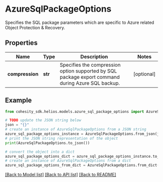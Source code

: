 # AzureSqlPackageOptions

Specifies the SQL package parameters which are specific to Azure related Object Protection & Recovery.

## Properties

Name | Type | Description | Notes
------------ | ------------- | ------------- | -------------
**compression** | **str** | Specifies the compression option supported by SQL package export command during Azure SQL backup. | [optional] 

## Example

```python
from cohesity_sdk.helios.models.azure_sql_package_options import AzureSqlPackageOptions

# TODO update the JSON string below
json = "{}"
# create an instance of AzureSqlPackageOptions from a JSON string
azure_sql_package_options_instance = AzureSqlPackageOptions.from_json(json)
# print the JSON string representation of the object
print(AzureSqlPackageOptions.to_json())

# convert the object into a dict
azure_sql_package_options_dict = azure_sql_package_options_instance.to_dict()
# create an instance of AzureSqlPackageOptions from a dict
azure_sql_package_options_from_dict = AzureSqlPackageOptions.from_dict(azure_sql_package_options_dict)
```
[[Back to Model list]](../README.md#documentation-for-models) [[Back to API list]](../README.md#documentation-for-api-endpoints) [[Back to README]](../README.md)


